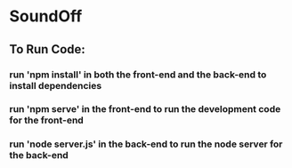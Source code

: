 # SoundOff

## To Run Code:

### run 'npm install' in both the front-end and the back-end to install dependencies

### run 'npm serve' in the front-end to run the development code for the front-end

### run 'node server.js' in the back-end to run the node server for the back-end


